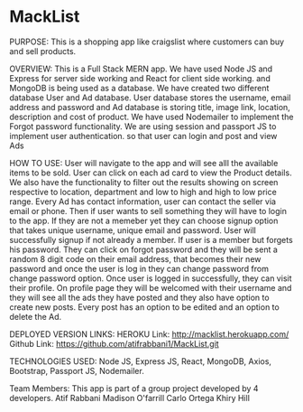 # MackList

PURPOSE: 
This is a shopping app like craigslist where customers can buy and sell products.

OVERVIEW:
This is a Full Stack MERN app. We have used Node JS and Express for server side working and React for client side working. and MongoDB is being used as a database. We have created two different database User and Ad database. User database stores the username, email address and password and Ad database is storing title, image link, location, description and cost of product.
We have used Nodemailer to implement the Forgot password functionality. We are using session and passport JS to implement user authentication. so that user can login and post and view Ads

HOW TO USE:
User will navigate to the app and will see alll the available items to be sold. User can click on each ad card to view the Product details. We also have the functionality to filter out the results showing on screen respective to location, department and low to high and high to low price range. Every Ad has contact information, user can contact the seller via email or phone.
Then if user wants to sell something they will have to login to the app. If they are not a memeber yet they can choose signup option that takes unique username, unique email and password. User will successfully signup if not already a member. If user is a member but forgets his password. They can click on forgot password and they will be sent a random 8 digit code on their email address, that becomes their new password and once the user is log in they can change password from change password option.
Once user is logged in successfully, they can visit their profile. On profile page they will be welcomed with their username and they will see all the ads they have posted and they also have option to create new posts. Every post has an option to be edited and an option to delete the Ad.

DEPLOYED VERSION LINKS:
HEROKU Link: http://macklist.herokuapp.com/
Github Link: https://github.com/atifrabbani1/MackList.git

TECHNOLOGIES USED:
Node JS, Express JS, React, MongoDB, Axios, Bootstrap, Passport JS, Nodemailer.

Team Members:
This app is part of a group project developed by 4 developers.
Atif Rabbani
Madison O'farrill
Carlo Ortega
Khiry Hill